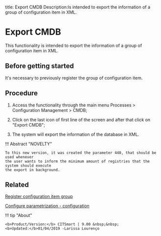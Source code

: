title: Export CMDB
Description:Is intended to export the information of a group of configuration item in XML.
# Export CMDB

This functionality is intended to export the information of a group of configuration item in XML.

Before getting started
--------------------------

It's necessary to previously register the group of configuration item.

Procedure
-------------

1.  Access the functionality through the main menu Processes \> Configuration
    Management \> CMDB;

2.  Click on the last icon of first line of the screen and after that click on
    "Export CMDB";

3.  The system will export the information of the database in XML.

!!! Abstract "NOVELTY"

    To this new version, it was created the parameter 440, that should be used whenever
    the user wants to inform the minimum amount of registries that the system should execute
    the export in background.

Related
-----------

[Register configuration item group](/en-us/citsmart-platform-9/processes/configuration/configuration/register-configuration-item-group.html)

[Configure parametrization - configuration](/en-us/citsmart-platform-9/platform-administration/parameters-list/configure-parametrization-configuration.html)

!!! tip "About"

    <b>Product/Version:</b> CITSmart | 9.00 &nbsp;&nbsp;
    <b>Updated:</b>01/04/2019 -Larissa Lourenço

